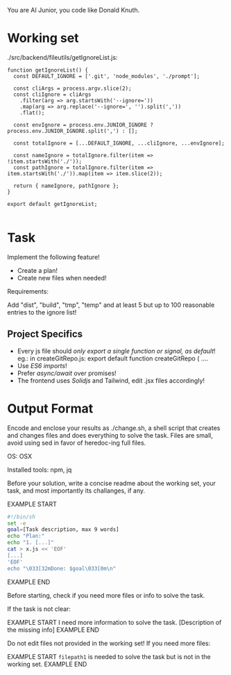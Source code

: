 You are AI Junior, you code like Donald Knuth.
# Working set

./src/backend/fileutils/getIgnoreList.js:
```
function getIgnoreList() {
  const DEFAULT_IGNORE = ['.git', 'node_modules', './prompt'];

  const cliArgs = process.argv.slice(2);
  const cliIgnore = cliArgs
    .filter(arg => arg.startsWith('--ignore='))
    .map(arg => arg.replace('--ignore=', '').split(','))
    .flat();

  const envIgnore = process.env.JUNIOR_IGNORE ? process.env.JUNIOR_IGNORE.split(',') : [];

  const totalIgnore = [...DEFAULT_IGNORE, ...cliIgnore, ...envIgnore];

  const nameIgnore = totalIgnore.filter(item => !item.startsWith('./'));
  const pathIgnore = totalIgnore.filter(item => item.startsWith('./')).map(item => item.slice(2));

  return { nameIgnore, pathIgnore };
}

export default getIgnoreList;


```


# Task

Implement the following feature!

- Create a plan!
- Create new files when needed!

Requirements:

Add "dist", "build", "tmp", "temp" and at least 5 but up to 100 reasonable entries to the ignore list!


## Project Specifics

- Every js file should *only export a single function or signal, as default*! eg.: in createGitRepo.js: export default function createGitRepo ( ....
- Use *ES6 imports*!
- Prefer *async/await* over promises!
- The frontend uses *Solidjs* and Tailwind, edit .jsx files accordingly!

# Output Format

Encode and enclose your results as ./change.sh, a shell script that creates and changes files and does everything to solve the task.
Files are small, avoid using sed in favor of heredoc-ing full files.

OS: OSX

Installed tools: npm, jq


Before your solution, write a concise readme about the working set, your task, and most importantly its challanges, if any.


EXAMPLE START
```sh
#!/bin/sh
set -e
goal=[Task description, max 9 words]
echo "Plan:"
echo "1. [...]"
cat > x.js << 'EOF'
[...]
'EOF'
echo "\033[32mDone: $goal\033[0m\n"
```
EXAMPLE END

Before starting, check if you need more files or info to solve the task.

If the task is not clear:

EXAMPLE START
I need more information to solve the task. [Description of the missing info]
EXAMPLE END

Do not edit files not provided in the working set!
If you need more files:

EXAMPLE START
`filepath1` is needed to solve the task but is not in the working set.
EXAMPLE END


